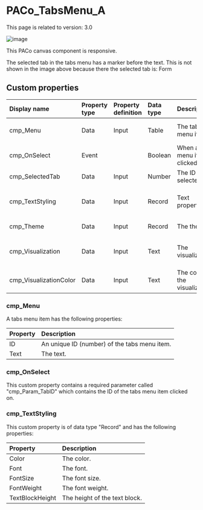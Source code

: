 # PACo_TabsMenu_A

This page is related to version: 3.0

![image](https://github.com/formsandflows/PACo/assets/35654198/2f72dddb-c030-42cd-b78e-2d1a1779b0dd)

This PACo canvas component is responsive.

The selected tab in the tabs menu has a marker before the text. This is not shown in the image above because there the selected tab is: Form

## Custom properties

| Display name | Property type | Property definition | Data type | Description | Memo
| :--- | :--- | :--- | :--- | :--- | :--- |
| cmp_Menu | Data | Input | Table | The tabs menu items. | See the documention about cmp_Menu below. |
| cmp_OnSelect | Event | | Boolean | When a tabs menu item is clicked on. | See the documention about cmp_OnSelect below. |
| cmp_SelectedTab | Data | Input | Number | The ID of the selected tab. | |
| cmp_TextStyling | Data | Input | Record | Text properties. | See the documention about cmp_TextStyling below. |
| cmp_Theme | Data | Input | Record | The theme. | See the documention on theming. |
| cmp_Visualization | Data | Input | Text | The visualization. | See the documention of PACo canvas component PACo_Visualization_A. |
| cmp_VisualizationColor | Data | Input | Text | The color of the visualization. | |

### cmp_Menu
A tabs menu item has the following properties:

| Property | Description |
| :--- | :--- |
| ID | An unique ID (number) of the tabs menu item. |
| Text | The text. |

### cmp_OnSelect
This custom property contains a required parameter called "cmp_Param_TabID" which contains the ID of the tabs menu item clicked on.

### cmp_TextStyling
This custom property is of data type "Record" and has the following properties:

| Property | Description |
| :--- | :--- |
| Color | The color. |
| Font | The font. |
| FontSize | The font size. |
| FontWeight | The font weight. |
| TextBlockHeight | The height of the text block. |

